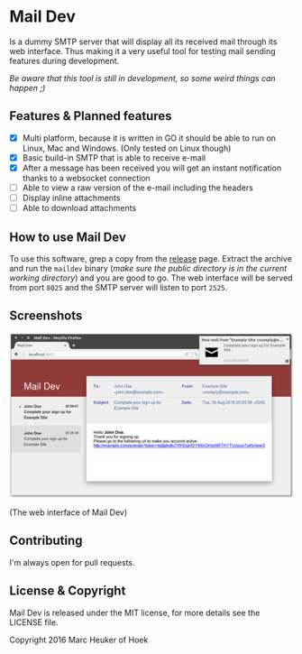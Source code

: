 Mail Dev
========
Is a dummy SMTP server that will display all its received mail through its web interface.
Thus making it a very useful tool for testing mail sending features during development.

*Be aware that this tool is still in development, so some weird things can happen ;)*

Features & Planned features
---------------------------

 - [x] Multi platform, because it is written in GO it should be able to run on Linux, Mac and Windows. (Only tested on Linux though)
 - [x] Basic build-in SMTP that is able to receive e-mail
 - [x] After a message has been received you will get an instant notification thanks to a websocket connection
 - [ ] Able to view a raw version of the e-mail including the headers
 - [ ] Display inline attachments
 - [ ] Able to download attachments 
 
How to use Mail Dev
-------------------
To use this software, grep a copy from the [release](https://github.com/marchoh/mail-dev/releases) page. Extract the
archive and run the `maildev` binary  (*make sure the public directory is in the current working directory*)
and you are good to go. The web interface will be served from port `8025` and the SMTP server will listen to
port `2525`.

Screenshots
-----------
![web interface](public/asset/image/maildev-screenshot.png)

(The web interface of Mail Dev)

Contributing
------------
I'm always open for pull requests.

License & Copyright
-------------------
Mail Dev is released under the MIT license, for more details see the LICENSE file.

Copyright 2016 Marc Heuker of Hoek
